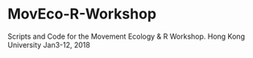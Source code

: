 # MovEco-R-Workshop
Scripts and Code for the Movement Ecology &amp; R Workshop. Hong Kong University Jan3-12, 2018
